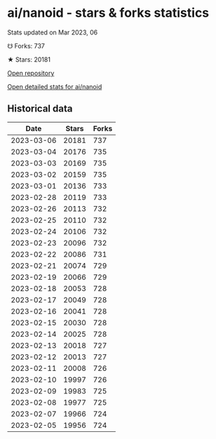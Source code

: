 # ai/nanoid - stars & forks statistics

Stats updated on Mar 2023, 06

☋ Forks: 737

★ Stars: 20181

[Open repository](https://github.com/ai/nanoid)

[Open detailed stats for ai/nanoid](https://reviewgithub.com/rep/ai/nanoid)

## Historical data
| Date | Stars | Forks |
|------|-------|-------|
| 2023-03-06 | 20181 | 737 | 
| 2023-03-04 | 20176 | 735 | 
| 2023-03-03 | 20169 | 735 | 
| 2023-03-02 | 20159 | 735 | 
| 2023-03-01 | 20136 | 733 | 
| 2023-02-28 | 20119 | 733 | 
| 2023-02-26 | 20113 | 732 | 
| 2023-02-25 | 20110 | 732 | 
| 2023-02-24 | 20106 | 732 | 
| 2023-02-23 | 20096 | 732 | 
| 2023-02-22 | 20086 | 731 | 
| 2023-02-21 | 20074 | 729 | 
| 2023-02-19 | 20066 | 729 | 
| 2023-02-18 | 20053 | 728 | 
| 2023-02-17 | 20049 | 728 | 
| 2023-02-16 | 20041 | 728 | 
| 2023-02-15 | 20030 | 728 | 
| 2023-02-14 | 20025 | 728 | 
| 2023-02-13 | 20018 | 727 | 
| 2023-02-12 | 20013 | 727 | 
| 2023-02-11 | 20008 | 726 | 
| 2023-02-10 | 19997 | 726 | 
| 2023-02-09 | 19983 | 725 | 
| 2023-02-08 | 19977 | 725 | 
| 2023-02-07 | 19966 | 724 | 
| 2023-02-05 | 19956 | 724 | 

